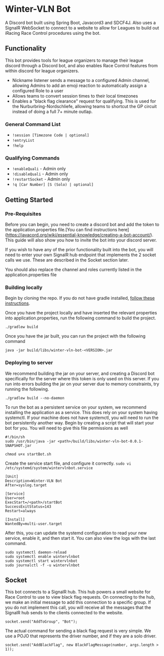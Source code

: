 # Winter-VLN Bot

A Discord bot built using Spring Boot, Javacord3 and SDCF4J. Also uses a SignalR WebSocket to connect to a website to allow for Leagues to build out iRacing Race Control procedures using the bot.

## Functionality

This bot provides tools for league organizers to manage their league discord through a Discord bot, and also enables Race Control features from within discord for league organizers.
* Nickname listener sends a message to a configured Admin channel, allowing Admins to add an emoji reaction to automatically assign a configured Role to a user
* Allows teams to convert session times to their local timezones
* Enables a "black flag clearance" request for qualifying. This is used for the Nurburbring-Nordschliefe, allowing teams to shortcut the GP circuit instead of doing a full 7+ minute outlap.

### General Command List
* `!session [Timezone Code | optional]`
* `!entryList`
* `!help`
### Qualifying Commands
* `!enableQuali` - Admin only
* `!disableQuali` - Admin only
* `!restartSocket` - Admin only
* `!q [Car Number] [S (Solo) | optional]`

## Getting Started

### Pre-Requisites

Before you can begin, you need to create a discord bot and add the token to the application.properties file.[You can find instructions here] (https://javacord.org/wiki/essential-knowledge/creating-a-bot-account/). This guide will also show you how to invite the bot into your discord server.

If you wish to have any of the prior functionality built into the bot, you will need to enter your own SignalR hub endpoint that implements the 2 socket calls we use. These are described in the Socket section later.

You should also replace the channel and roles currently listed in the application.properties file

### Building locally

Begin by cloning the repo. If you do not have gradle installed, [follow these instructions](https://gradle.org/install/).

Once you have the project locally and have inserted the relevant properties into application.properties, run the following command to build the project.

```
./gradlew build
```

Once you have the jar built, you can run the project with the following command

```
java -jar build/libs/winter-vln-bot-<VERSION>.jar
```

### Deploying to server

We recommend building the jar on your server, and creating a Discord bot specifically for the server where this token is only used on this server. If you run into errors building the jar on your server due to memory constraints, try running the following.
```
./gradlew build --no-daemon
```

To run the bot as a persistent service on your system, we recommend installing the application as a service. This does rely on your system having systemctl. If your machine does not have systemctl, you will need to run the bot persistently another way. Begin by creating a script that will start your bot for you. You will need to give this file permissions as well
```
#!/bin/sh
sudo /usr/bin/java -jar <path>/build/libs/winter-vln-bot-0.0.1-SNAPSHOT.jar
```
```
chmod u+x startBot.sh
```

Create the service start file, and configure it correctly.
```sudo vi /etc/systemd/system/wintervlnbot.service```

```
[Unit]
Description=Winter-VLN Bot
After=syslog.target

[Service]
User=root
ExecStart=/<path>/startBot
SuccessExitStatus=143
Restart=always

[Install]
WantedBy=multi-user.target
```

After this, you can update the systemd configuration to read your new service, enable it, and then start it. You can also view the logs with the last command.
```
sudo systemctl daemon-reload
sudo systemctl enable wintervlnbot
sudo systemctl start wintervlnbot
sudo journalctl -f -u wintervlnbot
```


## Socket
This bot connects to a SignalR hub. This hub powers a small website for Race Control to use to view black flag requests. On connecting to the hub, we make an initial message to add this connection to a specific group. If you do not implement this call, you will receive all the messages that the SignalR hub sends to the clients connected to the website.
```
socket.send("AddToGroup", "Bot");
```
The actual command for sending a black flag request is very simple. We use a POJO that represents the driver number, and if they are a solo driver.
```
socket.send("AddBlackFlag", new BlackFlagMessage(number, args.length > 1));
```